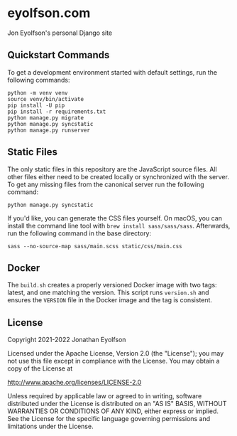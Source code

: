 # eyolfson.com

Jon Eyolfson's personal Django site

## Quickstart Commands

To get a development environment started with default settings, run the
following commands:

    python -m venv venv
    source venv/bin/activate
    pip install -U pip
    pip install -r requirements.txt
    python manage.py migrate
    python manage.py syncstatic
    python manage.py runserver

## Static Files

The only static files in this repository are the JavaScript source files. All
other files either need to be created locally or synchronized with the server. 
To get any missing files from the canonical server run the following command:

    python manage.py syncstatic

If you'd like, you can generate the CSS files yourself. On macOS, you can
install the command line tool with `brew install sass/sass/sass`. Afterwards,
run the following command in the base directory:

    sass --no-source-map sass/main.scss static/css/main.css

## Docker

The `build.sh` creates a properly versioned Docker image with two tags: latest,
and one matching the version. This script runs `version.sh` and ensures the
`VERSION` file in the Docker image and the tag is consistent.

## License

Copyright 2021-2022 Jonathan Eyolfson

Licensed under the Apache License, Version 2.0 (the "License"); you may not use
this file except in compliance with the License. You may obtain a copy of the
License at

<http://www.apache.org/licenses/LICENSE-2.0>

Unless required by applicable law or agreed to in writing, software distributed
under the License is distributed on an "AS IS" BASIS, WITHOUT WARRANTIES OR
CONDITIONS OF ANY KIND, either express or implied. See the License for the
specific language governing permissions and limitations under the License.
